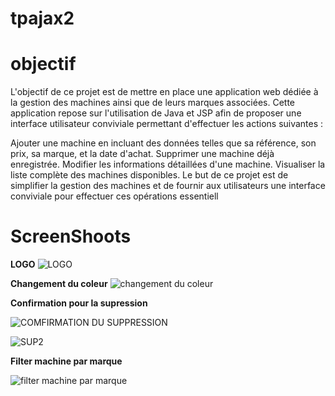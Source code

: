 # tpajax2
# objectif


L'objectif de ce projet est de mettre en place une application web dédiée à la gestion des machines ainsi que de leurs marques associées. Cette application repose sur l'utilisation de Java et JSP afin de proposer une interface utilisateur conviviale permettant d'effectuer les actions suivantes :

Ajouter une machine en incluant des données telles que sa référence, son prix, sa marque, et la date d'achat.
Supprimer une machine déjà enregistrée.
Modifier les informations détaillées d'une machine.
Visualiser la liste complète des machines disponibles.
Le but de ce projet est de simplifier la gestion des machines et de fournir aux utilisateurs une interface conviviale pour effectuer ces opérations essentiell



# ScreenShoots


**LOGO**
![LOGO](https://github.com/hasnahatti70/tpajax2/assets/127605934/fa9a2906-01d5-4118-b749-c0ebe9ccafeb)

**Changement du coleur**
![changement du coleur](https://github.com/hasnahatti70/tpajax2/assets/127605934/04e1d249-d878-48a5-8b9d-98cea4903206)


**Confirmation pour la  supression**

![COMFIRMATION DU SUPPRESSION](https://github.com/hasnahatti70/tpajax2/assets/127605934/68abe057-e87d-435a-87bd-8c075fd399f9)


![SUP2](https://github.com/hasnahatti70/tpajax2/assets/127605934/e302bf08-4922-4b4c-9814-1fddbbb20a94)

**Filter machine par marque**

![filter machine par marque](https://github.com/hasnahatti70/tpajax2/assets/127605934/ac4a7a70-08f8-4b00-a1c6-34bbf061e758)

